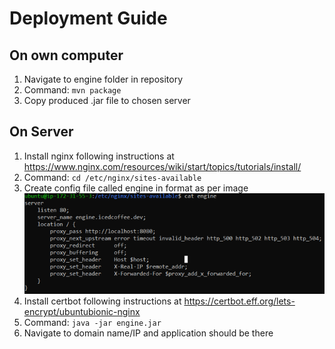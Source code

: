 # Deployment Guide
## On own computer
1. Navigate to engine folder in repository
2. Command: `mvn package`
3. Copy produced .jar file to chosen server
## On Server
1. Install nginx following instructions at https://www.nginx.com/resources/wiki/start/topics/tutorials/install/
2. Command: `cd /etc/nginx/sites-available`
3. Create config file called engine in format as per image ![](Config.png) 
4. Install certbot following instructions at https://certbot.eff.org/lets-encrypt/ubuntubionic-nginx
5. Command: `java -jar engine.jar`
6. Navigate to domain name/IP and application should be there
